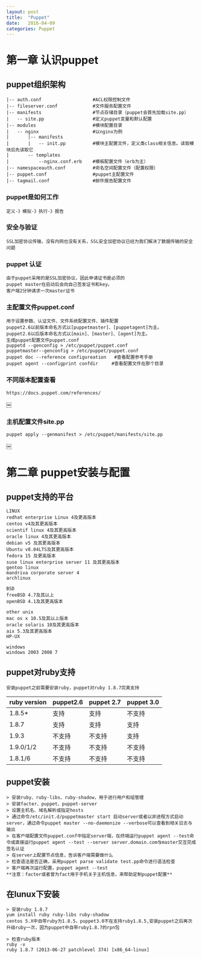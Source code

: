 ```yaml
---
layout: post
title:  "Puppet"
date:   2016-04-09
categories: Puppet
---
```



# 第一章 认识puppet

## puppet组织架构

```
|-- auth.conf 					#ACL权限控制文件
|-- fileserver.conf 			#文件服务配置文件
|-- manifests 					#节点存储目录（puppet会首先加载site.pp）
|	-- site.pp 					#定义puppet变量和默认配置
|-- modules						#模块配置目录
|	-- nginx					#以nginx为例
|		|-- manifests			
|		|	-- init.pp 			#模块主配置文件，定义类class相关信息。读取模块后先读取它
|		-- templates
|			--nginx.conf.erb 	#模板配置文件（erb为主）
|-- namespaceauth.conf 			#命名空间配置文件（配置权限）
|-- puppet.conf 				#puppet主配置文件
|-- tagmail.conf 				#邮件报告配置文件
```

### puppet是如何工作

```
定义-》模拟-》执行-》报告
```

### 安全与验证

```
SSL加密协议传输，没有内网也没有关系，SSL安全加密协议已经为我们解决了数据传输的安全问题
```

### puppet 认证

```
由于puppet采用的是SSL加密协议，因此申请证书是必须的
puppet master在启动后会向自己签发证书和key。
客户端2分钟请求一次master证书
```

### 主配置文件puppet.conf

```
用于设置参数、认证文件、文件系统配置文件、插件配置
puppet2.6以前版本命名方式以[puppetmaster]、[puppetagent]为主。
puppet2.6以后版本命名方式以[main]、[master]、[agent]为主。
生成puppet配置文件puppet.conf
puppetd --genconfig > /etc/puppet/puppet.conf
puppetmaster--genconfig > /etc/puppet/puppet.conf
puppet doc --reference configureation   #查看配置参考手册
puppet agent --configprint confdir     #查看配置文件在那个目录
```

### 不同版本配置查看

```
https://docs.puppet.com/references/
```
￼

### 主机配置文件site.pp

```
puppet apply --genmanifest > /etc/puppet/manifests/site.pp
```
￼

# 第二章  puppet安装与配置

## puppet支持的平台

```
LINUX
redhat enterprise Linux 4及更高版本
centos v4及其更高版本
scientif linux 4及其更高版本
oracle linux 4及其更高版本
debian v5 及其更高版本
Ubuntu v8.04LTS及其更高版本
fedora 15 及更高版本
suse linux enterprise server 11 及其更高版本
gentoo linux 
mandriva corporate server 4  
archlinux

BSD
freeBSD 4.7及其以上
openBSD 4.1及其更高版本

other unix
mac os x 10.5及其以上版本
oracle solaris 10及其更高版本
aix 5.3及其更高版本
HP-UX

windows
windows 2003 2008 7
```

## puppet对ruby支持

```
安装puppet之前需要安装ruby，puppet对ruby 1.8.7完美支持
```

|ruby version|puppet2.6|puppet 2.7|puppet 3.0|
|---|---|---|---|
|1.8.5*|支持|支持|不支持|
|1.8.7|支持|支持|支持|
|1.9.3|不支持|不支持|支持|
|1.9.0/1/2|不支持|不支持|不支持|
|1.8.1/6|不支持|不支持|不支持|


## puppet安装

```
> 安装ruby、ruby-libs、ruby-shadow，用于进行用户和组管理
> 安装facter、puppet、puppet-server
> 设置主机名、域名解析或指定hosts
> 通过命令/etc/init.d/puppetmaster start 启动server或者以非进程方式启动server，通过命令puppet master --no-daemonize --verbose可以查看到相关日志与输出
> 在客户端配置文件puppet.conf中指定server端，在终端运行puppet agent --test命令或直接运行puppet agent --test --server server.domain.com与master交互完成签名认证
> 在server上配置节点信息，告诉客户端需要做什么
> 检查语法是否正确，采用puppet parse validate test.pp命令进行语法检查
> 客户端再次运行配置，puppet agent --test
**注意：facter或者曾为fact用于手机关于主机信息，来帮助定制puppet配置**
```

## 在lunux下安装

```
> 安装ruby 1.8.7
yum install ruby ruby-libs ruby-shadow
centos 5.X中自带ruby为1.8.5，puppet3.0不在支持ruby1.8.5,安装puppet之后再次升级ruby一次，因为puppet中自带ruby1.8.7的rpn包

> 检查ruby版本
ruby -v
ruby 1.8.7 (2013-06-27 patchlevel 374) [x86_64-linux]
```
